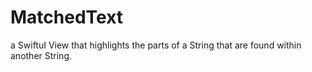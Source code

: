 #  MatchedText

a SwiftuI View that highlights the parts of a String that are found within another String.

